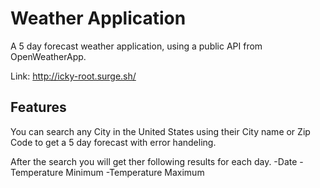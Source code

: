 # Weather Application

A 5 day forecast weather application, using a public API from OpenWeatherApp.

Link: http://icky-root.surge.sh/

## Features

You can search any City in the United States using their City name or Zip Code to get a 5 day forecast with error handeling.

After the search you will get ther following results for each day.
-Date
-Temperature Minimum
-Temperature Maximum
